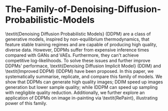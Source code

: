 # The-Family-of-Denoising-Diffusion-Probabilistic-Models

\textit{Denoising Diffusion Probabilistic Models} (DDPM) are a class of generative models, inspired by non-equilibrium thermodynamics, that feature stable training regimes and are capable of producing high quality, diverse data. However, DDPMs suffer from expensive inference times compared with GANs and VAEs. Furthermore, they can't achieve competitive log-likelihoods. To solve these issues and further improve DDPMs' performace, \textit{Denoising Diffusion Implicit Model} (DDIM) and \textit{Improved DDPM} (IDDPM) have been proposed. In this paper, we systematically summarise, replicate, and compare this family of models. We show that DDPMs can generate high quality images; DDIM speed up images generation but lower sample quality; while IDDPM can speed up sampling with negligible quality reduction. Additionally, we further explore an application of DDPMs on image in-painting via \textit{RePaint}, illustrating power of this family.
